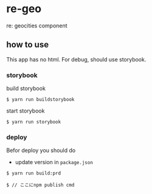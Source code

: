 # re-geo

re: geocities component

## how to use

This app has no html.
For debug, should use storybook.

### storybook

build storybook

```
$ yarn run buildstorybook
```

start storybook

```
$ yarn run storybook
```

### deploy

Befor deploy you should do

- update version in `package.json`

```
$ yarn run build:prd

$ // ここにnpm publish cmd
```
